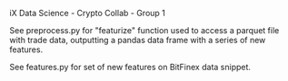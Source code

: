 iX Data Science - Crypto Collab - Group 1

See preprocess.py for "featurize" function used to access a parquet file with trade data, outputting a pandas data frame with a series of new features.

See features.py for set of new features on BitFinex data snippet.
